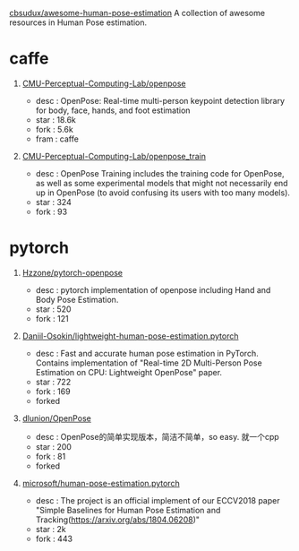 


[cbsudux/awesome-human-pose-estimation](https://github.com/cbsudux/awesome-human-pose-estimation) A collection of awesome resources in Human Pose estimation.


# caffe
1. [CMU-Perceptual-Computing-Lab/openpose](https://github.com/CMU-Perceptual-Computing-Lab/openpose)
    - desc : OpenPose: Real-time multi-person keypoint detection library for body, face, hands, and foot estimation
    - star : 18.6k
    - fork :  5.6k
    - fram : caffe

2. [CMU-Perceptual-Computing-Lab/openpose_train](https://github.com/CMU-Perceptual-Computing-Lab/openpose_train)
    - desc : OpenPose Training includes the training code for OpenPose, as well as some experimental models that might not necessarily end up in OpenPose (to avoid confusing its users with too many models).
    - star : 324
    - fork : 93

# pytorch
1. [Hzzone/pytorch-openpose](https://github.com/Hzzone/pytorch-openpose)
    - desc : pytorch implementation of openpose including Hand and Body Pose Estimation.
    - star : 520
    - fork : 121

2. [Daniil-Osokin/lightweight-human-pose-estimation.pytorch](https://github.com/Daniil-Osokin/lightweight-human-pose-estimation.pytorch)
    - desc : Fast and accurate human pose estimation in PyTorch. Contains implementation of "Real-time 2D Multi-Person Pose Estimation on CPU: Lightweight OpenPose" paper.
    - star : 722
    - fork : 169
    - forked

3. [dlunion/OpenPose](https://github.com/dlunion/OpenPose)
    - desc : OpenPose的简单实现版本，简洁不简单，so easy. 就一个cpp
    - star : 200
    - fork : 81
    - forked

4. [microsoft/human-pose-estimation.pytorch](https://github.com/microsoft/human-pose-estimation.pytorch)
    - desc : The project is an official implement of our ECCV2018 paper "Simple Baselines for Human Pose Estimation and Tracking(https://arxiv.org/abs/1804.06208)"
    - star : 2k
    - fork : 443






